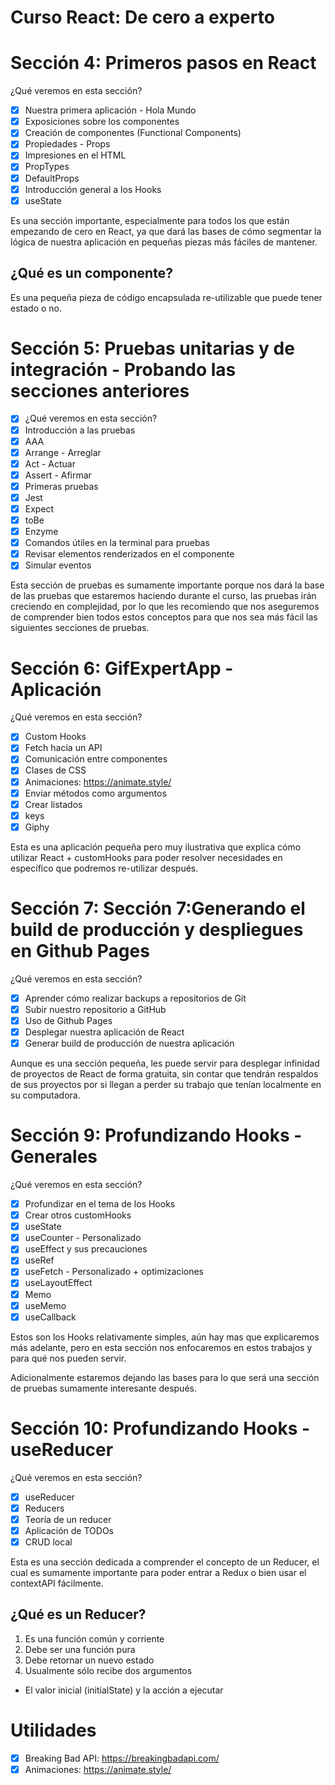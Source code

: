 # Curso React: De cero a experto

# Sección 4: Primeros pasos en React

¿Qué veremos en esta sección?

- [x] Nuestra primera aplicación - Hola Mundo
- [x] Exposiciones sobre los componentes
- [x] Creación de componentes (Functional Components)
- [x] Propiedades - Props
- [x] Impresiones en el HTML
- [x] PropTypes
- [x] DefaultProps
- [x] Introducción general a los Hooks
- [x] useState

Es una sección importante, especialmente para todos los que están 
empezando de cero en React, ya que dará las bases de cómo segmentar la 
lógica de nuestra aplicación en pequeñas piezas más fáciles de mantener.

## ¿Qué es un componente?

Es una pequeña pieza de código encapsulada re-utilizable que puede tener estado o no.

# Sección 5: Pruebas unitarias y de integración - Probando las secciones anteriores

- [x] ¿Qué veremos en esta sección?
- [x] Introducción a las pruebas
- [x] AAA
- [x] Arrange - Arreglar
- [x] Act - Actuar
- [x] Assert - Afirmar
- [x] Primeras pruebas
- [x] Jest
- [x] Expect
- [x] toBe
- [x] Enzyme
- [x] Comandos útiles en la terminal para pruebas
- [x] Revisar elementos renderizados en el componente
- [x] Simular eventos

Esta sección de pruebas es sumamente importante porque nos dará la base 
de las pruebas que estaremos haciendo durante el curso, las pruebas irán 
creciendo en complejidad, por lo que les recomiendo que nos aseguremos 
de comprender bien todos estos conceptos para que nos sea más fácil las 
siguientes secciones de pruebas.

# Sección 6: GifExpertApp - Aplicación

¿Qué veremos en esta sección?

- [x] Custom Hooks
- [x] Fetch hacia un API
- [x] Comunicación entre componentes
- [x] Clases de CSS
- [x] Animaciones: https://animate.style/
- [x] Enviar métodos como argumentos
- [x] Crear listados
- [x] keys
- [x] Giphy

Esta es una aplicación pequeña pero muy ilustrativa que explica cómo 
utilizar React + customHooks para poder resolver necesidades en 
específico que podremos re-utilizar después.

# Sección 7: Sección 7:Generando el build de producción y despliegues en Github Pages

¿Qué veremos en esta sección?

- [x] Aprender cómo realizar backups a repositorios de Git
- [x] Subir nuestro repositorio a GitHub
- [x] Uso de Github Pages
- [x] Desplegar nuestra aplicación de React
- [x] Generar build de producción de nuestra aplicación

Aunque es una sección pequeña, les puede servir para desplegar infinidad 
de proyectos de React de forma gratuita, sin contar que tendrán respaldos 
de sus proyectos por si llegan a perder su trabajo que tenían localmente 
en su computadora.

# Sección 9:  Profundizando Hooks - Generales

¿Qué veremos en esta sección?

- [x] Profundizar en el tema de los Hooks
- [x] Crear otros customHooks
- [x] useState
- [x] useCounter - Personalizado
- [x] useEffect y sus precauciones
- [x] useRef
- [x] useFetch - Personalizado + optimizaciones
- [x] useLayoutEffect
- [x] Memo
- [x] useMemo
- [x] useCallback

Estos son los Hooks relativamente simples, aún hay mas que explicaremos 
más adelante, pero en esta sección nos enfocaremos en estos trabajos y 
para qué nos pueden servir.

Adicionalmente estaremos dejando las bases para lo que será una sección 
de pruebas sumamente interesante después.

# Sección 10:  Profundizando Hooks - useReducer

¿Qué veremos en esta sección?

- [x] useReducer
- [x] Reducers
- [x] Teoría de un reducer
- [x] Aplicación de TODOs
- [x] CRUD local

Esta es una sección dedicada a comprender el concepto de un Reducer, el cual es sumamente importante para poder entrar a Redux o bien usar el contextAPI fácilmente.

## ¿Qué es un Reducer?

1. Es una función común y corriente
2. Debe ser una función pura
3. Debe retornar un nuevo estado
4. Usualmente sólo recibe dos argumentos
  - El valor inicial (initialState) y la acción a ejecutar

# Utilidades

- [x] Breaking Bad API: https://breakingbadapi.com/
- [x] Animaciones: https://animate.style/

